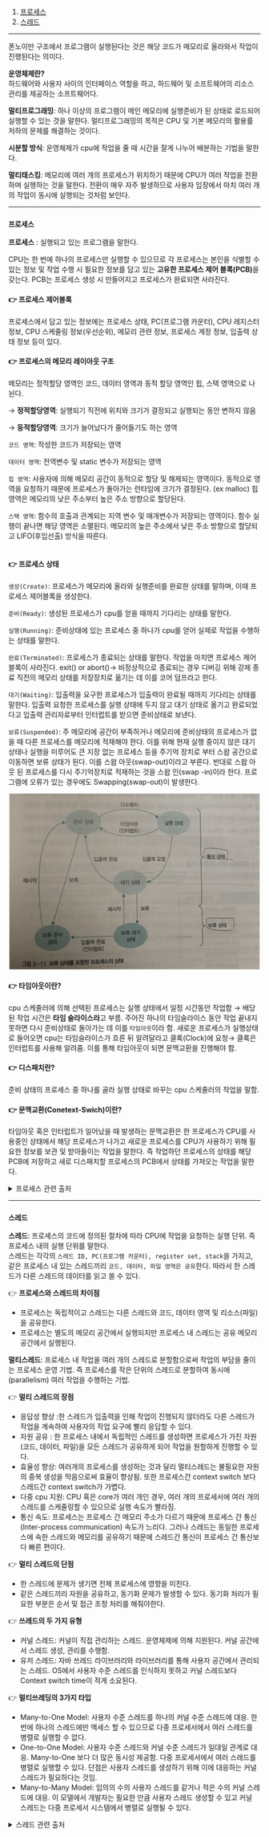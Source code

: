1. [프로세스](#프로세스)<br>
2. [스레드](#스레드)
---

폰노이만 구조에서 프로그램이 실행된다는 것은 해당 코드가 메모리로 올라와서 작업이 진행된다는 의미다.

**운영체제란?**
<br>하드웨어와 사용자 사이의 인터페이스 역할을 하고, 하드웨어 및 소프트웨어의 리소스 관리를 제공하는 소프트웨어다.

**멀티프로그래밍**: 하나 이상의 프로그램이 메인 메모리에 실행준비가 된 상태로 로드되어 실행할 수 있는 것을 말한다. 멀티프로그래밍의 목적은 CPU 및 기본 메모리의 활용률 저하의 문제를 해결하는 것이다.

**시분할 방식**: 운영체제가 cpu에 작업을 줄 때 시간을 잘게 나누어 배분하는 기법을 말한다.

**멀티태스킹**: 메모리에 여러 개의 프로세스가 위치하기 때문에 CPU가 여러 작업을 전환하며 실행하는 것을 말한다. 전환이 매우 자주 발생하므로 사용자 입장에서 마치 여러 개의 작업이 동시에 실행되는 것처럼 보인다.

---
### `프로세스`

**프로세스** : 실행되고 있는 프로그램을 말한다.

CPU는 한 번에 하나의 프로세스만 실행할 수 있으므로 각 프로세스는 본인을 식별할 수 있는 정보 및 작업 수행 시 필요한 정보를 담고 있는 <strong>고유한 프로세스 제어 블록(PCB)</strong>을 갖는다. PCB는 프로세스 생성 시 만들어지고 프로세스가 완료되면 사라진다.

#### **👉  프로세스 제어블록**

프로세스에서 담고 있는 정보에는 프로세스 상태, PC(프로그램 카운터), CPU 레지스터 정보, CPU 스케줄링 정보(우선순위), 메모리 관련 정보, 프로세스 계정 정보, 입출력 상태 정보 등이 있다.


#### **👉  프로세스의 메모리 레이아웃 구조**

메모리는 정적할당 영역인 코드, 데이터 영역과 동적 할당 영역인 힙, 스택 영역으로 나뉜다.

→ **정적할당영역**: 실행되기 직전에 위치와 크기가 결정되고 실행되는 동안 변하지 않음

→ **둥적할당영역**: 크기가 늘어났다가 줄어들기도 하는 영역


`코드 영역`: 작성한 코드가 저장되는 영역

`데이터 영역`: 전역변수 및 static 변수가 저장되는 영역

`힙 영역`: 사용자에 의해 메모리 공간이 동적으로 할당 및 해제되는 영역이다. 동적으로 영역을 요청하기 때문에 프로세스가 돌아가는 런타임에 크기가 결정된다. (ex malloc)
힙 영역은 메모리의 낮은 주소부터 높은 주소 방향으로 할당된다.

`스택 영역`: 함수의 호출과 관계되는 지역 변수 및 매개변수가 저장되는 영역이다. 함수 실행이 끝나면 해당 영역은 소멸된다.
메모리의 높은 주소에서 낮은 주소 방향으로 할당되고 LIFO(후입선출) 방식을 따른다.
<br><br>

#### **👉 프로세스 상태**

`생성(Create)`: 프로세스가 메모리에 올라와 실행준비를 완료한 상태를 말하며, 이때 프로세스 제어블록을 생성한다.

`준비(Ready)`: 생성된 프로세스가 cpu를 얻을 때까지 기다리는 상태를 말한다.

`실행(Running)`: 준비상태에 있는 프로세스 중 하나가 cpu를 얻어 실제로 작업을 수행하는 상태를 말한다.

`완료(Terminated)`: 프로세스가 종료되는 상태를 말한다. 작업을 마치면 프로세스 제어블록이 사라진다.
exit() or abort()→ 비정상적으로 종료되는 경우 디버깅 위해 강제 종료 직전의 메모리 상태를 저장장치로 옮기는 데 이를 코어 덤프라고 한다.

`대기(Waiting)`: 입출력을 요구한 프로세스가 입출력이 완료될 때까지 기다리는 상태를 말한다. 
입출력 요청한 프로세스를 실행 상태에 두지 않고 대기 상태로 옮기고 완료되었다고 입출력 관리자로부터 인터럽트를 받으면 준비상태로 보낸다.

`보류(Suspended)`: 주 메모리에 공간이 부족하거나 메모리에 준비상태의 프로세스가 없을 때 다른 프로세스를 메모리에 적재해야 한다. 이를 위해 현재 실행 중이지 않은 대기 상태나 실행을 미루어도 큰 지장 없는 프로세스 등을 주기억 장치로 부터 스왑 공간으로 이동하면 보류 상태가 된다. 이를 스왑 아웃(swap-out)이라고 부른다.
반대로 스왑 아웃 된 프로세스를 다시 주기억장치로 적재하는 것을 스왑 인(swap -in)이라 한다.
프로그램에 오류가 있는 경우에도 Swapping(swap-out)이 발생한다.

<p align="center">
    <img src= "image/process_state.png" width="500">
</p>

#### **👉 타임아웃이란?**

cpu 스케줄러에 의해 선택된 프로세스는 실행 상태에서 일정 시간동안 작업함 → 배당된 작업 시간은 **타임 슬라이스라**고 부름. 주어진 하나의 타임슬라이스 동안 작업 끝내지 못하면 다시 준비상태로 돌아가는 데 이를 `타임아웃`이라 함. 새로운 프로세스가 실행상태로 들어오면 cpu는 타임슬라이스가 흐른 뒤 알려달라고 클록(Clock)에 요청→ 클록은 인터럽트를 사용해 알려줌. 이를 통해 타임아웃이 되면 문맥교환을 진행해야 함.

#### **👉 디스패치란?**

준비 상태의 프로세스 중 하나를 골라 실행 상태로 바꾸는 cpu 스케줄러의 작업을 말함. 

#### **👉 문맥교환(Conetext-Swich)이란?**

타임아웃 혹은 인터럽트가 일어났을 때 발생하는 문맥교환은 한 프로세스가 CPU를 사용중인 상태에서 해당 프로세스가 나가고 새로운 프로세스를 CPU가 사용하기 위해 필요한 정보를 보관 및 받아들이는 작업을 말한다. 즉 작업하던 프로세스의 상태를 해당 PCB에 저장하고 새로 디스패치할 프로세스의 PCB에서 상태를 가져오는 작업을 말한다.

<details>
<summary>프로세스 관련 출처</summary>

- [운영체제 강의](https://www.inflearn.com/course/%EC%9A%B4%EC%98%81%EC%B2%B4%EC%A0%9C-%EA%B3%B5%EB%A3%A1%EC%B1%85-%EC%A0%84%EA%B3%B5%EA%B0%95%EC%9D%98/lecture/63032?tab=note&speed=1.5)

- [메모리 구조](http://tcpschool.com/c/c_memory_structure)

- 도서 [쉽게 배우는 운영체제]
</details>

---
### `스레드`


**스레드**: 프로세스의 코드에 정의된 절차에 따라 CPU에 작업을 요청하는 실행 단위. 즉 프로세스 내의 실행 단위를 말한다. <br> 스레드는 각각의 `스레드 ID, PC(프로그램 카운터), register set, stack`을 가지고, <br> 같은 프로세스 내 있는 스레드끼리   `코드, 데이터, 파일 영역은 공유`한다. 따라서 한 스레드가 다른 스레드의 데이터를 읽고 쓸 수 있다.

👉 **프로세스와 스레드의 차이점**

- 프로세스는 독립적이고 스레드는 다른 스레드와 코드, 데이터 영역 및 리소스(파일) 을 공유한다.
- 프로세스는 별도의 메모리 공간에서 실행되지만 프로세스 내 스레드는 공유 메모리 공간에서 실행된다.


**멀티스레드**: 프로세스 내 작업을 여러 개의 스레드로 분할함으로써 작업의 부담을 줄이는 프로세스 운영 기법. 즉 프로세스를 작은 단위의 스레드로 분할하여 동시에(parallelism) 여러 작업을 수행하는 기법.

👉 **멀티 스레드의 장점**

- 응답성 향상 :한 스레드가 입출력을 인해 작업이 진행되지 않더라도 다른 스레드가 작업을 계속하여 사용자의 작업 요구에 빨리 응답할 수 있다.
- 자원 공유 : 한 프로세스 내에서 독립적인 스레드를 생성하면 프로세스가 가진 자원(코드, 데이터, 파일)을 모든 스레드가 공유하게 되어 작업을 원할하게 진행할 수 있다.
- 효율성 향상: 여러개의 프로세스를 생성하는 것과 달리 멀티스레드는 불필요한 자원의 중복 생성을 막음으로써 효율이 향상됨. 또한 프로세스간 context switch 보다 스레드간 context switch가 가볍다.
- 다중 cpu 지원: CPU 혹은 core가 여러 개인 경우, 여러 개의 프로세서에 여러 개의 스레드를 스케줄링할 수 있으므로 실행 속도가 빨라짐.
- 통신 속도: 프로세스는 프로세스 간 메모리 주소가 다르기 때문에 프로세스 간 통신(Inter-process communication) 속도가 느리다. 그러나 스레드는 동일한 프로세스에 속한 스레드와 메모리를 공유하기 때문에 스레드간 통신이 프로세스 간 통신보다 빠른 편이다.

👉 **멀티 스레드의 단점**

- 한 스레드에 문제가 생기면 전체 프로세스에 영향을 미친다.
- 같은 스레드끼리 자원을 공유하고, 동기화 문제가 발생할 수 있다. 동기화 처리가 필요한 부분은 순서 및 접근 조정 처리를 해줘야한다.

👉 **쓰레드의 두 가지 유형**

- 커널 스레드:  커널이 직접 관리하는 스레드. 운영체제에 의해 지원된다. 커널 공간에서 스레드 생성, 관리를 수행함.
- 유저 스레드:  자바 쓰레드 라이브러리와 라이브러리를 통해 사용자 공간에서 관리되는 스레드. OS에서 사용자 수준 스레드를 인식하지 못하고 커널 스레드보다 Context switch time이 적게 소요된다.

👉 **멀티쓰레딩의 3가지 타입**

- Many-to-One Model: 사용자 수준 스레드를 하나의 커널 수준 스레드에 대응. 한 번에 하나의 스레드에만 액세스 할 수 있으므로 다중 프로세서에서 여러 스레드를 병렬로 실행할 수 없다.
- One-to-One Model: 사용자 수준 스레드와 커널 수준 스레드가 일대일 관계로 대응. Many-to-One 보다 더 많은 동시성 제공함. 다중 프로세서에서 여러 스레드를 병렬로 실행할 수 있다. 단점은 사용자 스레드를 생성하기 위해 이에 대응하는 커널 스레드가 필요하다는 것임.
- Many-to-Many Model: 임의의 수의 사용자 스레드를 같거나 적은 수의 커널 스레드에 대응. 이 모델에서 개발자는 필요한 만큼 사용자 스레드 생성할 수 있고 커널 스레드는 다중 프로세서 시스템에서 병렬로 실행될 수 있다.

<details>
<summary>스레드 관련 출처</summary>

- [https://www.geeksforgeeks.org/thread-in-operating-system/](https://www.geeksforgeeks.org/thread-in-operating-system)

- [https://www.tutorialspoint.com/operating_system/os_multi_threading.htm](https://www.tutorialspoint.com/operating_system/os_multi_threading.htm)

- [https://www.backblaze.com/blog/whats-the-diff-programs-processes-and-threads/](https://www.backblaze.com/blog/whats-the-diff-programs-processes-and-threads/)

- [유저 레밸 스레드, 커널 레밸 스레드](https://www.geeksforgeeks.org/difference-between-user-level-thread-and-kernel-level-thread/)

- 도서 [쉽게 배우는 운영체제]

- [운영체제 강의](https://www.inflearn.com/course/%EC%9A%B4%EC%98%81%EC%B2%B4%EC%A0%9C-%EA%B3%B5%EB%A3%A1%EC%B1%85-%EC%A0%84%EA%B3%B5%EA%B0%95%EC%9D%98/lecture/63032?tab=note&speed=1.5)
</details>